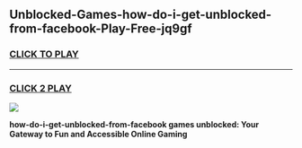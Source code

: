 
## Unblocked-Games-how-do-i-get-unblocked-from-facebook-Play-Free-jq9gf
<h3>
<a href="https://premium76.site?title=how-do-i-get-unblocked-from-facebook&ref=10A">CLICK TO PLAY</a></h3>
<hr>

<h3>
<a href="https://premium76.site?title=how-do-i-get-unblocked-from-facebook&ref=10A">CLICK 2 PLAY</a>
  
</h3>

<a href="https://premium76.site?title=how-do-i-get-unblocked-from-facebook&ref=10A"><img src="https://clearcache.store/games.png"></a>


**how-do-i-get-unblocked-from-facebook games unblocked: Your Gateway to Fun and Accessible Online Gaming**
